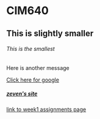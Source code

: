 # CIM640

## This is slightly smaller

###### This is the smallest

Here is another message

[Click here for google](http://www.google.com)

##### [zeven's site](http://www.zevenrodriguez.com)


[link to week1 assignments page](https://github.com/zevenrodriguez/cim640/tree/master/week1)
